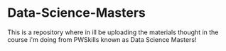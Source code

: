 # Data-Science-Masters
This is a repository where in ill be uploading the materials thought in the course i'm doing from PWSkills known as Data Science Masters!
